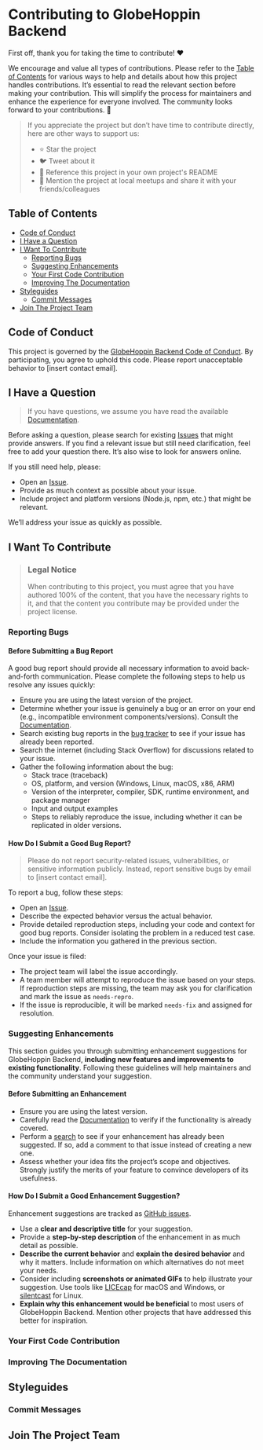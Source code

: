 <!-- omit in toc -->
# Contributing to GlobeHoppin Backend

First off, thank you for taking the time to contribute! ❤️

We encourage and value all types of contributions. Please refer to the [Table of Contents](#table-of-contents) for various ways to help and details about how this project handles contributions. It’s essential to read the relevant section before making your contribution. This will simplify the process for maintainers and enhance the experience for everyone involved. The community looks forward to your contributions. 🎉

> If you appreciate the project but don’t have time to contribute directly, here are other ways to support us:
> - ⭐ Star the project
> - 🐦 Tweet about it
> - 📜 Reference this project in your own project's README
> - 👥 Mention the project at local meetups and share it with your friends/colleagues

<!-- omit in toc -->
## Table of Contents

- [Code of Conduct](#code-of-conduct)
- [I Have a Question](#i-have-a-question)
- [I Want To Contribute](#i-want-to-contribute)
  - [Reporting Bugs](#reporting-bugs)
  - [Suggesting Enhancements](#suggesting-enhancements)
  - [Your First Code Contribution](#your-first-code-contribution)
  - [Improving The Documentation](#improving-the-documentation)
- [Styleguides](#styleguides)
  - [Commit Messages](#commit-messages)
- [Join The Project Team](#join-the-project-team)

## Code of Conduct

This project is governed by the [GlobeHoppin Backend Code of Conduct](https://github.com/GlobeHoppin/globe-hoppin-backend/blob/master/CODE_OF_CONDUCT.md). By participating, you agree to uphold this code. Please report unacceptable behavior to [insert contact email].

## I Have a Question

> If you have questions, we assume you have read the available [Documentation](#).

Before asking a question, please search for existing [Issues](https://github.com/GlobeHoppin/globe-hoppin-backend/issues) that might provide answers. If you find a relevant issue but still need clarification, feel free to add your question there. It’s also wise to look for answers online.

If you still need help, please:

- Open an [Issue](https://github.com/GlobeHoppin/globe-hoppin-backend/issues/new).
- Provide as much context as possible about your issue.
- Include project and platform versions (Node.js, npm, etc.) that might be relevant.

We’ll address your issue as quickly as possible.

## I Want To Contribute

> ### Legal Notice <!-- omit in toc -->
> When contributing to this project, you must agree that you have authored 100% of the content, that you have the necessary rights to it, and that the content you contribute may be provided under the project license.

### Reporting Bugs

<!-- omit in toc -->
#### Before Submitting a Bug Report

A good bug report should provide all necessary information to avoid back-and-forth communication. Please complete the following steps to help us resolve any issues quickly:

- Ensure you are using the latest version of the project.
- Determine whether your issue is genuinely a bug or an error on your end (e.g., incompatible environment components/versions). Consult the [Documentation](#).
- Search existing bug reports in the [bug tracker](https://github.com/GlobeHoppin/globe-hoppin-backend/issues) to see if your issue has already been reported.
- Search the internet (including Stack Overflow) for discussions related to your issue.
- Gather the following information about the bug:
  - Stack trace (traceback)
  - OS, platform, and version (Windows, Linux, macOS, x86, ARM)
  - Version of the interpreter, compiler, SDK, runtime environment, and package manager
  - Input and output examples
  - Steps to reliably reproduce the issue, including whether it can be replicated in older versions.

<!-- omit in toc -->
#### How Do I Submit a Good Bug Report?

> Please do not report security-related issues, vulnerabilities, or sensitive information publicly. Instead, report sensitive bugs by email to [insert contact email].

To report a bug, follow these steps:

- Open an [Issue](https://github.com/GlobeHoppin/globe-hoppin-backend/issues/new).
- Describe the expected behavior versus the actual behavior.
- Provide detailed reproduction steps, including your code and context for good bug reports. Consider isolating the problem in a reduced test case.
- Include the information you gathered in the previous section.

Once your issue is filed:

- The project team will label the issue accordingly.
- A team member will attempt to reproduce the issue based on your steps. If reproduction steps are missing, the team may ask you for clarification and mark the issue as `needs-repro`.
- If the issue is reproducible, it will be marked `needs-fix` and assigned for resolution.

### Suggesting Enhancements

This section guides you through submitting enhancement suggestions for GlobeHoppin Backend, **including new features and improvements to existing functionality**. Following these guidelines will help maintainers and the community understand your suggestion.

<!-- omit in toc -->
#### Before Submitting an Enhancement

- Ensure you are using the latest version.
- Carefully read the [Documentation](#) to verify if the functionality is already covered.
- Perform a [search](https://github.com/GlobeHoppin/globe-hoppin-backend/issues) to see if your enhancement has already been suggested. If so, add a comment to that issue instead of creating a new one.
- Assess whether your idea fits the project’s scope and objectives. Strongly justify the merits of your feature to convince developers of its usefulness.

<!-- omit in toc -->
#### How Do I Submit a Good Enhancement Suggestion?

Enhancement suggestions are tracked as [GitHub issues](https://github.com/GlobeHoppin/globe-hoppin-backend/issues).

- Use a **clear and descriptive title** for your suggestion.
- Provide a **step-by-step description** of the enhancement in as much detail as possible.
- **Describe the current behavior** and **explain the desired behavior** and why it matters. Include information on which alternatives do not meet your needs.
- Consider including **screenshots or animated GIFs** to help illustrate your suggestion. Use tools like [LICEcap](https://www.cockos.com/licecap/) for macOS and Windows, or [silentcast](https://github.com/colinkeenan/silentcast) for Linux.
- **Explain why this enhancement would be beneficial** to most users of GlobeHoppin Backend. Mention other projects that have addressed this better for inspiration.

### Your First Code Contribution

<!-- TODO
Include environment setup, IDE configuration, and typical getting started instructions.
-->

### Improving The Documentation

<!-- TODO
Instructions for updating, improving, and correcting documentation.
-->

## Styleguides

### Commit Messages

<!-- TODO
Provide guidelines for writing commit messages to ensure consistency across the project.
-->

## Join The Project Team

<!-- TODO
Provide details on how to become a member of the project team, including any application or onboarding process.
-->
